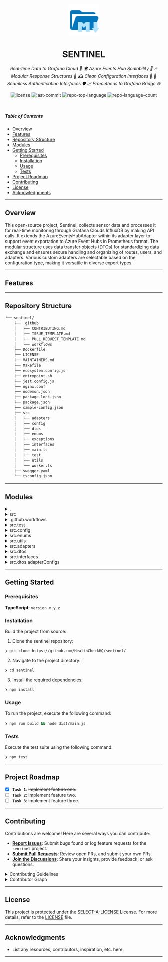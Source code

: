 <p align="center">
  <img src="https://raw.githubusercontent.com/PKief/vscode-material-icon-theme/ec559a9f6bfd399b82bb44393651661b08aaf7ba/icons/folder-markdown-open.svg" width="20%" alt="SENTINEL-logo">
</p>
<p align="center">
    <h1 align="center">SENTINEL</h1>
</p>
<p align="center">
    <em>Real-time Data to Grafana Cloud 🚀 🌍 Azure Events Hub Scalability 💪 🔥 Modular Response Structures 💫 🕰 Clean Configuration Interfaces 🔄 🚀 Seamless Authentication Interfaces 🛡️ 📈 Prometheus to Grafana Bridge 🌐</em>
</p>
<p align="center">
	<img src="https://img.shields.io/github/license/HealthCheckHQ/sentinel?style=default&logo=opensourceinitiative&logoColor=white&color=0080ff" alt="license">
	<img src="https://img.shields.io/github/last-commit/HealthCheckHQ/sentinel?style=default&logo=git&logoColor=white&color=0080ff" alt="last-commit">
	<img src="https://img.shields.io/github/languages/top/HealthCheckHQ/sentinel?style=default&color=0080ff" alt="repo-top-language">
	<img src="https://img.shields.io/github/languages/count/HealthCheckHQ/sentinel?style=default&color=0080ff" alt="repo-language-count">
</p>
<p align="center">
	<!-- default option, no dependency badges. -->
</p>

<br>

#####  Table of Contents

- [Overview](#overview)
- [Features](#features)
- [Repository Structure](#repository-structure)
- [Modules](#modules)
- [Getting Started](#getting-started)
  - [Prerequisites](#prerequisites)
  - [Installation](#installation)
  - [Usage](#usage)
  - [Tests](#tests)
- [Project Roadmap](#project-roadmap)
- [Contributing](#contributing)
- [License](#license)
- [Acknowledgments](#acknowledgments)

---

##  Overview

This open-source project, Sentinel, collects sensor data and processes it for real-time monitoring through Grafana Clouds InfluxDB by making API calls. It extends the AzureEventsHubAdapter within its adapter layer to support event exportation to Azure Event Hubs in Prometheus format. The modular structure uses data transfer objects (DTOs) for standardizing data exchange and ensures secure handling and organizing of routes, users, and adapters. Various custom adapters are selectable based on the configuration type, making it versatile in diverse export types.

---

##  Features



---

##  Repository Structure

```sh
└── sentinel/
    ├── .github
    │   ├── CONTRIBUTING.md
    │   ├── ISSUE_TEMPLATE.md
    │   ├── PULL_REQUEST_TEMPLATE.md
    │   └── workflows
    ├── Dockerfile
    ├── LICENSE
    ├── MAINTAINERS.md
    ├── Makefile
    ├── ecosystem.config.js
    ├── entrypoint.sh
    ├── jest.config.js
    ├── nginx.conf
    ├── nodemon.json
    ├── package-lock.json
    ├── package.json
    ├── sample-config.json
    ├── src
    │   ├── adapters
    │   ├── config
    │   ├── dtos
    │   ├── enums
    │   ├── exceptions
    │   ├── interfaces
    │   ├── main.ts
    │   ├── test
    │   ├── utils
    │   └── worker.ts
    ├── swagger.yaml
    └── tsconfig.json
```

---

##  Modules

<details closed><summary>.</summary>

| File | Summary |
| --- | --- |
| [nodemon.json](https://github.com/HealthCheckHQ/sentinel/blob/main/nodemon.json) | Empowers continuous development by automatically restarting the TypeScript application upon changes in the src directory or.env files. Filters log folders and test files, ensuring cleaner progress during software transformations in the Sentinel ecosystem. |
| [swagger.yaml](https://github.com/HealthCheckHQ/sentinel/blob/main/swagger.yaml) | Fetching all users (GET /users)-Creating a new user (POST /users)-Retrieving a specific user by ID (GET /users/{id})-Updating an existing user by ID (PUT /users/{id})-Deleting a user by ID (DELETE /users/{id})Each endpoint is tagged under the users' category, describing functionality for users of the Sentinel API. The definitions section specifies the required properties for a user object: email and password in string format. Additionally, schemas are defined to support both HTTPS and HTTP protocols. |
| [Dockerfile](https://github.com/HealthCheckHQ/sentinel/blob/main/Dockerfile) | The Dockerfile streamslines development process by automating NodeJS version, installing dependencies, building the application, and packaging it for production deployment with an entrypoint script. |
| [Makefile](https://github.com/HealthCheckHQ/sentinel/blob/main/Makefile) | Manages Docker container lifecycle for TypeScript-Express app. Configure builds for production and development, up and down containers, run images, pause, clean images, and remove volumes. Simplifies app deployment with clear phase instructions and versatile tagging system. |
| [jest.config.js](https://github.com/HealthCheckHQ/sentinel/blob/main/jest.config.js) | Configures Jest testing framework to utilize TypeScript for testing within the Sentinel project. Maps TS modules based on paths defined from `tsconfig.json`, ensuring seamless and consistent testing environment. Simplifies setup of testing suite by integrating with ts-jest preset, providing a robust foundation for test execution in Node environment. |
| [sample-config.json](https://github.com/HealthCheckHQ/sentinel/blob/main/sample-config.json) | Defines monitoring checks for internal servers and event trackers; Configures data export to EventHub for analytics and Prometheus compatibility. |
| [package-lock.json](https://github.com/HealthCheckHQ/sentinel/blob/main/package-lock.json) | Autoconfiguration: It configures necessary settings automatically, such as installing dependencies, building project artifacts, and setting up the application for development or production runs.-Modularity: The script relies on other configurations (e.g., `Dockerfile`, `Makefile`, etc.) within the repository structure to accomplish its tasks in an organized manner. This promotes a maintainable architecture that is easy to understand and update.-Dependency management: Using package managers like npm, it installs and upgrades required libraries specified in the project's `package.json` file.-Build automation: It performs build tasks such as compiling TypeScript, running tests using Jest, and more, as specified by the `ecosystem.config.js`, `jest.config.js`, and other configurations.By executing this entrypoint script, developers can quickly get a local instance of Sentinel up and running while adhering to best practices for environment setup and configuration management. |
| [package.json](https://github.com/HealthCheckHQ/sentinel/blob/main/package.json) | This sentinel package, version 1.0.0, is the core worker for HealthCheckHQ Sentinel. It runs scripts for development, testing, and production, leverages a multitude of dependencies for proper functioning, and enforces clean code with linters and TypeScript. |
| [tsconfig.json](https://github.com/HealthCheckHQ/sentinel/blob/main/tsconfig.json) | Configures TypeScript compiler preferences for the project, optimizing for ES2017 syntax, async iterables, decorators, and dynamic imports. Sets output and source map directories, enables pretty printing, and configures module resolution paths for easier imports within the structure. |
| [nginx.conf](https://github.com/HealthCheckHQ/sentinel/blob/main/nginx.conf) | Configures Nginx server for optimal performance. Sets up single worker process, establishes error logging system, and manages connections. Defines an API server on port 3000, routing incoming requests through it to serve our application efficiently. Logs all access and error data accordingly for monitoring and troubleshooting purposes. |
| [entrypoint.sh](https://github.com/HealthCheckHQ/sentinel/blob/main/entrypoint.sh) | Launches the Sentinel worker app at startup, ensuring uninterrupted operation of the system, leveraging Node.js for seamless execution of tasks within the repositorys service ecosystem. |
| [ecosystem.config.js](https://github.com/HealthCheckHQ/sentinel/blob/main/ecosystem.config.js) | This ecosystem.config.js file streamlines deployment by defining production and development modes, automating app restarts, logging errors, and setting environment variables for the Sentinel application server. It also handles the post-deployment process in a production environment, ensuring seamless and efficient application operation. |

</details>

<details closed><summary>src</summary>

| File | Summary |
| --- | --- |
| [main.ts](https://github.com/HealthCheckHQ/sentinel/blob/main/src/main.ts) | The `src/main.ts` file in the Sentinel repository initializes, configures, schedules, and runs health checks for synthetic probes based on user-defined configurations. It coordinates the adapter, queue, and OS signal handler to manage export events efficiently and gracefully handles terminal signals to shut down operations. |
| [worker.ts](https://github.com/HealthCheckHQ/sentinel/blob/main/src/worker.ts) | Orchestrates the Sentinel applications starting sequence. Catching potential errors, it logs issues and exits gracefully if needed. Ensures smooth application startup within parent architecture. |

</details>

<details closed><summary>.github.workflows</summary>

| File | Summary |
| --- | --- |
| [ci.yaml](https://github.com/HealthCheckHQ/sentinel/blob/main/.github/workflows/ci.yaml) | This `ci.yaml` file automates testing and deployment processes within the Sentinel repository. It integrates various workflows like building, linting, and unit testing with GitHub Actions for seamless, efficient development and maintenance. |
| [release.yaml](https://github.com/HealthCheckHQ/sentinel/blob/main/.github/workflows/release.yaml) | Triggers GitHub releases, orchestrating automation of testing, building Docker images, and deploying software changes to the production environment within the Sentinel projects ecosystem, ensuring smooth and efficient workflow for contributors. |

</details>

<details closed><summary>src.test</summary>

| File | Summary |
| --- | --- |
| [dummy.test.ts](https://github.com/HealthCheckHQ/sentinel/blob/main/src/test/dummy.test.ts) | The test suite within src/test/dummy.test.ts verifies the expected behavior of the application, specifically testing if the Create userData response is correct, as part of Sentinel's comprehensive end-to-end testing strategy to ensure software quality and robustness. |

</details>

<details closed><summary>src.config</summary>

| File | Summary |
| --- | --- |
| [index.ts](https://github.com/HealthCheckHQ/sentinel/blob/main/src/config/index.ts) | Loads and manages application configuration from environment variables by initializing dotenv, exposing Sentinel API credentials and config path for seamless access across the software. |

</details>

<details closed><summary>src.enums</summary>

| File | Summary |
| --- | --- |
| [requestType.enum.ts](https://github.com/HealthCheckHQ/sentinel/blob/main/src/enums/requestType.enum.ts) | In this Sentinel repository, the `src/enums/requestType.enum.ts` file delineates the types of HTTP requests available, thereby standardizing and simplifying data handling across the softwares application-level logic. This strategic abstraction fosters uniformity and facilitates modular development for RESTful API interactions. |
| [exportType.enum.ts](https://github.com/HealthCheckHQ/sentinel/blob/main/src/enums/exportType.enum.ts) | In the `sentinel` repository, this TypeScript file, `src/enums/exportType.enum.ts`, defines an enumeration (Enum) called `ExportType`. This Enum enumerates a constant value EVENTHUB, providing structured type definitions for data exchange across modules in the application architecture. |
| [authenticationType.enum.ts](https://github.com/HealthCheckHQ/sentinel/blob/main/src/enums/authenticationType.enum.ts) | Define user authentication types for seamless access control. Key features: NONE, BEARER, BASIC enumeration, enabling flexible authentication strategies within the Sentinel application infrastructure. |
| [logLevel.enum.ts](https://github.com/HealthCheckHQ/sentinel/blob/main/src/enums/logLevel.enum.ts) | This Enum defines the LogLevel (INFO, WARN, ERROR), enabling fine-grained control over outputted messages for efficient and organized debugging & error handling across components. |

</details>

<details closed><summary>src.utils</summary>

| File | Summary |
| --- | --- |
| [osSignalHandler.ts](https://github.com/HealthCheckHQ/sentinel/blob/main/src/utils/osSignalHandler.ts) | Manages Node.js application graceful shutdown via OS signals, ensuring orderly process termination or interrupted execution interruption by detecting and handling SIGTERM and SIGINT events. Ensures clean exit for the application, reducing potential data inconsistencies and resource leaks. |
| [classValidator.ts](https://github.com/HealthCheckHQ/sentinel/blob/main/src/utils/classValidator.ts) | Validates input objects against defined data structures in the Sentinel application, ensuring consistent and validated data flows through the system. Uses class-transformer and class-validator to decorate and non-decoratively validate input objects. |
| [syntheticProbeOrigin.ts](https://github.com/HealthCheckHQ/sentinel/blob/main/src/utils/syntheticProbeOrigin.ts) | Monitors origin performance within Sentinel application. The `syntheticProbeOrigin` function, located at `src/utils/syntheticProbeOrigin.ts`, initiates synthetic probes to assess the health and responsiveness of external origins. It sends HTTP requests with configurable parameters (headers, query params, body) and returns response time, status code, and origins return data, ensuring seamless user experience across all connected applications. |
| [sleep.ts](https://github.com/HealthCheckHQ/sentinel/blob/main/src/utils/sleep.ts) | Enables asynchronous pausing in Sentinels core system through an exported `sleep` function that utilizes Promises and Timeout, facilitating optimal execution flow control. |
| [syntheticHealthCheck.ts](https://github.com/HealthCheckHQ/sentinel/blob/main/src/utils/syntheticHealthCheck.ts) | Monitors health status of specified web services. Leverages Sentinels config for authentication and timeouts. Assesses service availability and reports success/failure via elapsed time and error messages. A key component in Sentinels comprehensive monitoring system. |
| [logger.ts](https://github.com/HealthCheckHQ/sentinel/blob/main/src/utils/logger.ts) | Empowers logging functionality across various project levels by providing customizable log format and streamlining error, warning, and informational messaging to the console. Enhances traceability and troubleshooting for improved software maintenance in this modular Node.js application. |
| [validateEnv.ts](https://github.com/HealthCheckHQ/sentinel/blob/main/src/utils/validateEnv.ts) | Secures application runtime configuration by validating environment variables. Enforces correct usage of NODE_ENV and PORT via `envalid`, ensuring reliable operation of software within the Sentinel repository infrastructure. |

</details>

<details closed><summary>src.adapters</summary>

| File | Summary |
| --- | --- |
| [grafanaCloudPrometheus.adapter.ts](https://github.com/HealthCheckHQ/sentinel/blob/main/src/adapters/grafanaCloudPrometheus.adapter.ts) | Extends data forwarding capabilities of the sentinel application by implementing an adapter for Grafana Cloud Prometheus. The `GrafanaCloudPrometheusAdapter` class receives metric data from sensors, converts it to the appropriate format, and sends it to Grafana Clouds InfluxDB through API calls. This facilitates real-time monitoring and analysis of collected sensor data within Grafana Clouds platform. |
| [baseAdapter.ts](https://github.com/HealthCheckHQ/sentinel/blob/main/src/adapters/baseAdapter.ts) | ValidateConfig()`, `exportEvents()`, `flushData()`, and `shutdown()`. |
| [azureEventshub.adapter.ts](https://github.com/HealthCheckHQ/sentinel/blob/main/src/adapters/azureEventshub.adapter.ts) | This TypeScript file extends the AzureEventsHubAdapter within the Sentinel repositorys adapter layer. It enables event exportation to Azure Event Hubs and supports Prometheus format exports. The adapter validates configuration, initializes the EventHubProducer with ManagedIdentityCredential or AzureCliCredential, and sends events as batch messages. |
| [adapterFactory.ts](https://github.com/HealthCheckHQ/sentinel/blob/main/src/adapters/adapterFactory.ts) | Empowers. Selects appropriate data stream adapter based on configuration type. Offers adaptability by implementing a factory method to create various adapters, ensuring compatibility with different export types within the Sentinel architecture. Leverages AzureEventsHubAdapter for specific use cases, further extending the systems scalability and versatility. |

</details>

<details closed><summary>src.dtos</summary>

| File | Summary |
| --- | --- |
| [checkOriginResponse.dto.ts](https://github.com/HealthCheckHQ/sentinel/blob/main/src/dtos/checkOriginResponse.dto.ts) | Transforms incoming origin responses into standardized CheckOriginResponse objects. Provides additional success/failure subtypes enhancing response handling precision and ease. Structures ProbeResponse object for comprehensive reporting on query outcomes, elapsed time, and relevant data. Contributes to the modular structure by defining custom data transfer objects (DTOs) in the sentinel application. |
| [sentinelParameters.dto.ts](https://github.com/HealthCheckHQ/sentinel/blob/main/src/dtos/sentinelParameters.dto.ts) | This TypeScript file defines data transfer objects (DTOs) for SentinelParameters. It ensures the integrity of the passed data by validating their properties, such as type, array uniqueness, minimum size, and presence, using class-validator. Critical for maintaining clean, consistent input structure in our open-source sentinel projects architecture. |
| [originParameters.dto.ts](https://github.com/HealthCheckHQ/sentinel/blob/main/src/dtos/originParameters.dto.ts) | Validates and structures incoming origin configuration data for service consumption. This TypeScript file defines data transfer objects (DTOs) `OriginConfiguration`, `UpTimeConfiguration`, and `OriginParameters` to handle complex configuration options such as request types, authentication methods, timeouts, headers, and query parameters. Essential for managing diverse origins in a scalable, standardized manner within the Sentinel architecture. |
| [queueItem.dto.ts](https://github.com/HealthCheckHQ/sentinel/blob/main/src/dtos/queueItem.dto.ts) | Transforms incoming probe response data into structured QueueItem objects for efficient processing within the Sentinel application. Critical features include mapping response status to log level, assigning attributes such as name, target, duration, and labels, and handling success or failure scenarios gracefully. |

</details>

<details closed><summary>src.interfaces</summary>

| File | Summary |
| --- | --- |
| [routes.interface.ts](https://github.com/HealthCheckHQ/sentinel/blob/main/src/interfaces/routes.interface.ts) | In this Sentinel project, the `routes.interface.ts` file defines an interface for structuring application routes within the Express framework. This custom interface simplifies handling and organizing various routes efficiently in the architecture. |
| [users.interface.ts](https://github.com/HealthCheckHQ/sentinel/blob/main/src/interfaces/users.interface.ts) | The `users.interface.ts` within the Sentinel repository serves as a blueprint for defining an application user, establishing consistent data structure across the codebase for handling users key attributes like email and password. This interface facilitates seamless interaction between different modules, ensuring robust and maintainable implementation. |
| [auth.interface.ts](https://github.com/HealthCheckHQ/sentinel/blob/main/src/interfaces/auth.interface.ts) | Empowers authentication in the Sentinel projects ecosystem by defining user-focused interfaces for handling requests, tokens, and users. Facilitates secure user handling with seamless integration within the request processing pipeline. |

</details>

<details closed><summary>src.dtos.adapterConfigs</summary>

| File | Summary |
| --- | --- |
| [azureEventsHub.config.ts](https://github.com/HealthCheckHQ/sentinel/blob/main/src/dtos/adapterConfigs/azureEventsHub.config.ts) | Configures Azure Event Hub connection parameters for data transfer in the Sentinel system. Supports options like event hub namespace, name, and connection string, as well as export to Prometheus format flag. |
| [grafanaCloudPrometheus.config.ts](https://github.com/HealthCheckHQ/sentinel/blob/main/src/dtos/adapterConfigs/grafanaCloudPrometheus.config.ts) | Configures Grafana Cloud Prometheus integration for data fetching. Contains essential parameters like instance ID, token, and base URL to establish connection. Integral part of the Sentinels data handling architecture that ensures seamless data flow from external sources. |

</details>

---

##  Getting Started

###  Prerequisites

**TypeScript**: `version x.y.z`

###  Installation

Build the project from source:

1. Clone the sentinel repository:
```sh
❯ git clone https://github.com/HealthCheckHQ/sentinel/
```

2. Navigate to the project directory:
```sh
❯ cd sentinel
```

3. Install the required dependencies:
```sh
❯ npm install
```

###  Usage

To run the project, execute the following command:

```sh
❯ npm run build && node dist/main.js
```

###  Tests

Execute the test suite using the following command:

```sh
❯ npm test
```

---

##  Project Roadmap

- [X] **`Task 1`**: <strike>Implement feature one.</strike>
- [ ] **`Task 2`**: Implement feature two.
- [ ] **`Task 3`**: Implement feature three.

---

##  Contributing

Contributions are welcome! Here are several ways you can contribute:

- **[Report Issues](https://github.com/HealthCheckHQ/sentinel/issues)**: Submit bugs found or log feature requests for the `sentinel` project.
- **[Submit Pull Requests](https://github.com/HealthCheckHQ/sentinel/blob/main/CONTRIBUTING.md)**: Review open PRs, and submit your own PRs.
- **[Join the Discussions](https://github.com/HealthCheckHQ/sentinel/discussions)**: Share your insights, provide feedback, or ask questions.

<details closed>
<summary>Contributing Guidelines</summary>

1. **Fork the Repository**: Start by forking the project repository to your github account.
2. **Clone Locally**: Clone the forked repository to your local machine using a git client.
   ```sh
   git clone https://github.com/HealthCheckHQ/sentinel/
   ```
3. **Create a New Branch**: Always work on a new branch, giving it a descriptive name.
   ```sh
   git checkout -b new-feature-x
   ```
4. **Make Your Changes**: Develop and test your changes locally.
5. **Commit Your Changes**: Commit with a clear message describing your updates.
   ```sh
   git commit -m 'Implemented new feature x.'
   ```
6. **Push to github**: Push the changes to your forked repository.
   ```sh
   git push origin new-feature-x
   ```
7. **Submit a Pull Request**: Create a PR against the original project repository. Clearly describe the changes and their motivations.
8. **Review**: Once your PR is reviewed and approved, it will be merged into the main branch. Congratulations on your contribution!
</details>

<details closed>
<summary>Contributor Graph</summary>
<br>
<p align="left">
   <a href="https://github.com{/HealthCheckHQ/sentinel/}graphs/contributors">
      <img src="https://contrib.rocks/image?repo=HealthCheckHQ/sentinel">
   </a>
</p>
</details>

---

##  License

This project is protected under the [SELECT-A-LICENSE](https://choosealicense.com/licenses) License. For more details, refer to the [LICENSE](https://choosealicense.com/licenses/) file.

---

##  Acknowledgments

- List any resources, contributors, inspiration, etc. here.

---
